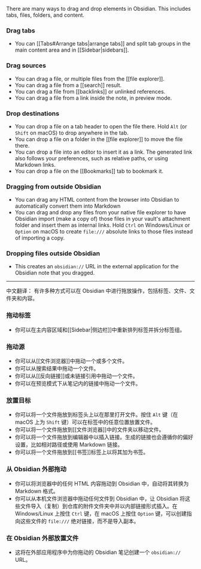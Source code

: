 There are many ways to drag and drop elements in Obsidian. This includes tabs, files, folders, and content.

### Drag tabs

- You can [[Tabs#Arrange tabs|arrange tabs]] and split tab groups in the main content area and in [[Sidebar|sidebars]].

### Drag sources

- You can drag a file, or multiple files from the [[file explorer]].
- You can drag a file from a [[search]] result.
- You can drag a file from [[backlinks]] or unlinked references.
- You can drag a file from a link inside the note, in preview mode.

### Drop destinations

- You can drop a file on a tab header to open the file there. Hold `Alt` (or `Shift` on macOS) to drop anywhere in the tab.
- You can drop a file on a folder in the [[file explorer]] to move the file there.
- You can drop a file into an editor to insert it as a link. The generated link also follows your preferences, such as relative paths, or using Markdown links.
- You can drop a file on the [[Bookmarks]] tab to bookmark it.

### Dragging from outside Obsidian

- You can drag any HTML content from the browser into Obsidian to automatically convert them into Markdown
- You can drag and drop any files from your native file explorer to have Obsidian import (make a copy of) those files in your vault's attachment folder and insert them as internal links. Hold `Ctrl` on Windows/Linux or `Option` on macOS to create `file:///` absolute links to those files instead of importing a copy.

### Dropping files outside Obsidian

- This creates an `obsidian://` URL in the external application for the Obsidian note that you dragged.


---

中文翻译：
有许多种方式可以在 Obsidian 中进行拖放操作，包括标签、文件、文件夹和内容。

### 拖动标签

- 你可以在主内容区域和[[Sidebar|侧边栏]]中重新排列标签并拆分标签组。

### 拖动源

- 你可以从[[文件浏览器]]中拖动一个或多个文件。
- 你可以从搜索结果中拖动一个文件。
- 你可以从[[反向链接]]或未链接引用中拖动一个文件。
- 你可以在预览模式下从笔记内的链接中拖动一个文件。

### 放置目标

- 你可以将一个文件拖放到标签头上以在那里打开文件。按住 `Alt` 键（在 macOS 上为 `Shift` 键）可以在标签中的任意位置放置文件。
- 你可以将一个文件拖放到[[文件浏览器]]中的文件夹以移动文件。
- 你可以将一个文件拖放到编辑器中以插入链接。生成的链接也会遵循你的偏好设置，比如相对路径或使用 Markdown 链接。
- 你可以将一个文件拖放到[[书签]]标签上以将其加为书签。

### 从 Obsidian 外部拖动

- 你可以将浏览器中的任何 HTML 内容拖动到 Obsidian 中，自动将其转换为 Markdown 格式。
- 你可以从本机文件浏览器中拖动任何文件到 Obsidian 中，让 Obsidian 将这些文件导入（复制）到仓库的附件文件夹中并以内部链接形式插入。在 Windows/Linux 上按住 `Ctrl` 键，在 macOS 上按住 `Option` 键，可以创建指向这些文件的 `file:///` 绝对链接，而不是导入副本。

### 在 Obsidian 外部放置文件

- 这将在外部应用程序中为你拖动的 Obsidian 笔记创建一个 `obsidian://` URL。